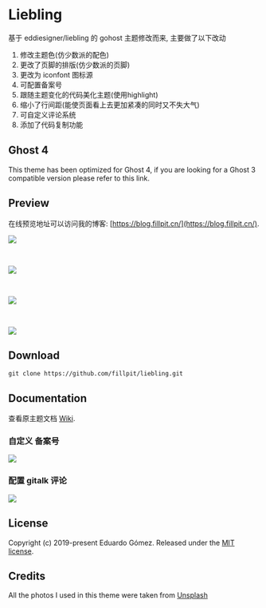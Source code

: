 # Liebling

基于 eddiesigner/liebling 的 gohost 主题修改而来, 主要做了以下改动
1. 修改主题色(仿少数派的配色)
2. 更改了页脚的排版(仿少数派的页脚)
3. 更改为 iconfont 图标源
4. 可配置备案号
5. 跟随主题变化的代码美化主题(使用highlight)
6. 缩小了行间距(能使页面看上去更加紧凑的同时又不失大气)
7. 可自定义评论系统
8. 添加了代码复制功能

## Ghost 4

This theme has been optimized for Ghost 4, if you are looking for a Ghost 3 compatible version please refer to this link.

## Preview

在线预览地址可以访问我的博客: [https://blog.fillpit.cn/](https://blog.fillpit.cn/).

![](https://gitee.com/myisafei/figurebed/raw/master/img/202109091452925.png)

<br>

![](https://gitee.com/myisafei/figurebed/raw/master/img/202109091450646.png)

<br>

![](https://gitee.com/myisafei/figurebed/raw/master/img/202109091445522.png)

<br>

![](https://gitee.com/myisafei/figurebed/raw/master/img/202109091445410.png)

## Download

```
git clone https://github.com/fillpit/liebling.git

```

## Documentation

查看原主题文档 [Wiki](https://github.com/eddiesigner/liebling/wiki).

### 自定义 备案号
![](https://gitee.com/myisafei/figurebed/raw/master/img/202109091458377.png)

### 配置 gitalk 评论
![](https://gitee.com/myisafei/figurebed/raw/master/img/202109091459370.png)

## License

Copyright (c) 2019-present Eduardo Gómez. Released under the [MIT license](https://github.com/eddiesigner/liebling/blob/master/LICENSE).

## Credits

All the photos I used in this theme were taken from [Unsplash](https://unsplash.com)

